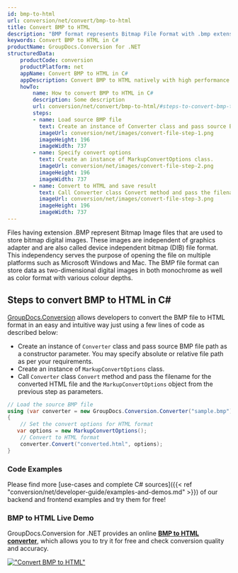 ```yaml
---
id: bmp-to-html
url: conversion/net/convert/bmp-to-html
title: Convert BMP to HTML
description: "BMP format represents Bitmap File Format with .bmp extension. Learn how to convert BMP to HTML file programmatically in C# language using GroupDocs.Conversion for .NET library."
keywords: Convert BMP to HTML in C#
productName: GroupDocs.Conversion for .NET
structuredData:
    productCode: conversion
    productPlatform: net
    appName: Convert BMP to HTML in C#
    appDescription: Convert BMP to HTML natively with high performance using C# language and server side GroupDocs.Conversion for .NET APIs, without the use of any software like Microsoft or Open Office.
    howTo:
        name: How to convert BMP to HTML in C# 
        description: Some description
        url: conversion/net/convert/bmp-to-html/#steps-to-convert-bmp-to-html-in-c
        steps:
        - name: Load source BMP file 
          text: Create an instance of Converter class and pass source BMP file path as a constructor parameter. You may specify absolute or relative file path as per your requirements. 
          imageUrl: conversion/net/images/convert-file-step-1.png
          imageHeight: 196
          imageWidth: 737
        - name: Specify convert options 
          text: Create an instance of MarkupConvertOptions class.
          imageUrl: conversion/net/images/convert-file-step-2.png
          imageHeight: 196
          imageWidth: 737
        - name: Convert to HTML and save result 
          text: Call Converter class Convert method and pass the filename for the converted HTML file and the MarkupConvertOptions object from the previous step as parameters.
          imageUrl: conversion/net/images/convert-file-step-3.png
          imageHeight: 196
          imageWidth: 737
---
```


Files having extension .BMP represent Bitmap Image files that are used to store bitmap digital images. These images are independent of graphics adapter and are also called device independent bitmap (DIB) file format. This independency serves the purpose of opening the file on multiple platforms such as Microsoft Windows and Mac. The BMP file format can store data as two-dimensional digital images  in both monochrome as well as color format with various colour depths.

## Steps to convert BMP to HTML in C#

[GroupDocs.Conversion](https://products.groupdocs.com/conversion/net) allows developers to convert the BMP file to HTML format in an easy and intuitive way just using a few lines of code as described below:

* Create an instance of `Converter` class and pass source BMP file path as a constructor parameter. You may specify absolute or relative file path as per your requirements. 
* Create an instance of `MarkupConvertOptions` class.
* Call `Converter` class `Convert` method and pass the filename for the converted HTML file and the `MarkupConvertOptions` object from the previous step as parameters.

```csharp
// Load the source BMP file
using (var converter = new GroupDocs.Conversion.Converter("sample.bmp"))
{
    // Set the convert options for HTML format
   var options = new MarkupConvertOptions();
    // Convert to HTML format
    converter.Convert("converted.html", options);
}
```

### Code Examples

Please find more [use-cases and complete C# sources]({{< ref "conversion/net/developer-guide/examples-and-demos.md" >}}) of our backend and frontend examples and try them for free!

### BMP to HTML Live Demo

GroupDocs.Conversion for .NET provides an online [**BMP to HTML converter**](https://products.groupdocs.app/conversion/bmp-to-html), which allows you to try it for free and check conversion quality and accuracy.

[!["Convert BMP to HTML"](conversion/net/images/convert-to-html/convert-bmp-to-html.png)](https://products.groupdocs.app/conversion/bmp-to-html)